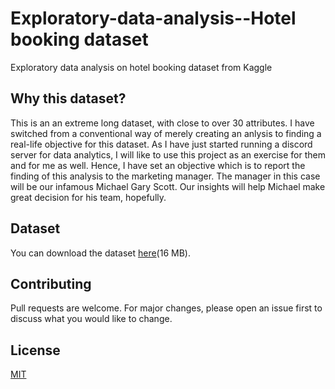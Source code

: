 # Exploratory-data-analysis--Hotel booking dataset
Exploratory data analysis on hotel booking dataset from Kaggle 
## Why this dataset?
This is an an extreme long dataset, with close to over 30 attributes. I have switched from a conventional way of merely creating an anlysis to finding a real-life objective for this dataset. As I have just started running a discord server for data analytics, I will like to use this project as an exercise for them and for me as well. Hence, I have set an objective which is to report the finding of this analysis to the marketing manager. The manager in this case will be our infamous Michael Gary Scott. Our insights will help Michael make great decision for his team, hopefully. 

## Dataset
You can download the dataset [here](https://www.kaggle.com/jessemostipak/hotel-booking-demand/download)(16 MB).

## Contributing 
Pull requests are welcome. For major changes, please open an issue first to discuss what you would like to change.

## License
[MIT](https://choosealicense.com/licenses/mit/)
